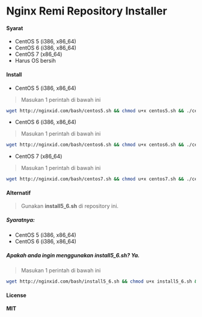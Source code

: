 # Nginx Remi Repository Installer

#### Syarat

   * CentOS 5 (i386, x86_64)
   * CentOS 6 (i386, x86_64)
   * CentOS 7 (x86_64)
   * Harus OS bersih

#### Install

   * CentOS 5 (i386, x86_64)

> Masukan 1 perintah di bawah ini

```sh
wget http://nginxid.com/bash/centos5.sh && chmod u+x centos5.sh && ./centos5.sh
```
   * CentOS 6 (i386, x86_64)

> Masukan 1 perintah di bawah ini

```sh
wget http://nginxid.com/bash/centos6.sh && chmod u+x centos6.sh && ./centos6.sh
```
   * CentOS 7 (x86_64)

> Masukan 1 perintah di bawah ini

```sh
wget http://nginxid.com/bash/centos7.sh && chmod u+x centos7.sh && ./centos7.sh
```

#### Alternatif

> Gunakan __install5_6.sh__ di repository ini.
##### Syaratnya:
- CentOS 5 (i386, x86_64)
- CentOS 6 (i386, x86_64)

##### Apakah anda ingin menggunakan __install5_6.sh__? Ya.

> Masukan 1 perintah di bawah ini
```sh
wget http://nginxid.com/bash/install5_6.sh && chmod u+x install5_6.sh && ./install5_6.sh
```

#### License
__MIT__